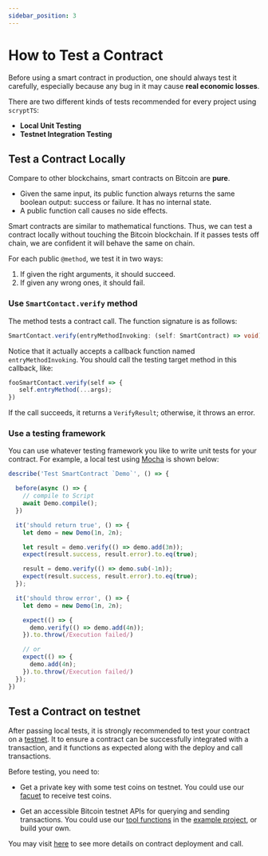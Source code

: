 ```yaml
---
sidebar_position: 3
---
```

 
# How to Test a Contract
 
Before using a smart contract in production, one should always test it carefully, especially because any bug in it may cause **real economic losses**.
 
There are two different kinds of tests recommended for every project using `scryptTS`:
 
* **Local Unit Testing**
* **Testnet Integration Testing**
 
## Test a Contract Locally

Compare to other blockchains, smart contracts on Bitcoin are **pure**.
* Given the same input, its public function always returns the same boolean output: success or failure. It has no internal state.
* A public function call causes no side effects.

Smart contracts are similar to mathematical functions. Thus, we can test a contract locally without touching the Bitcoin blockchain. If it passes tests off chain, we are confident it will behave the same on chain.

For each public `@method`, we test it in two ways:

1. If given the right arguments, it should succeed.
2. If given any wrong ones, it should fail.

### Use `SmartContact.verify` method
 
The method tests a contract call. The function signature is as follows:
 
```ts
SmartContact.verify(entryMethodInvoking: (self: SmartContract) => void): VerifyResult
```

Notice that it actually accepts a callback function named `entryMethodInvoking`. You should call the testing target method in this callback, like:

```ts
fooSmartContact.verify(self => {
   self.entryMethod(...args);
})
```

If the call succeeds, it returns a `VerifyResult`; otherwise, it throws an error.

### Use a testing framework
 
You can use whatever testing framework you like to write unit tests for your contract. For example, a local test using [Mocha](https://mochajs.org/) is shown below:
 
```js
describe('Test SmartContract `Demo`', () => {

  before(async () => {
    // compile to Script
    await Demo.compile();
  })

  it('should return true', () => {
    let demo = new Demo(1n, 2n);

    let result = demo.verify(() => demo.add(3n));
    expect(result.success, result.error).to.eq(true);

    result = demo.verify(() => demo.sub(-1n));
    expect(result.success, result.error).to.eq(true);
  });

  it('should throw error', () => {
    let demo = new Demo(1n, 2n);

    expect(() => {
      demo.verify(() => demo.add(4n));
    }).to.throw(/Execution failed/)

    // or 
    expect(() => {
      demo.add(4n);
    }).to.throw(/Execution failed/)
  });
})
```
 
## Test a Contract on testnet
 
After passing local tests, it is strongly recommended to test your contract on a [testnet](https://test.whatsonchain.com/). It to ensure a contract can be successfully integrated with a transaction, and it functions as expected along with the deploy and call transactions.
 
Before testing, you need to:
 
* Get a private key with some test coins on testnet. You could use our [facuet](https://scrypt.io/#faucet) to receive test coins.
 
* Get an accessible Bitcoin testnet APIs for querying and sending transactions. You could use our [tool functions](https://github.com/sCrypt-Inc/scryptTS-examples/blob/master/tests/txHelper.ts) in the [example project](https://github.com/sCrypt-Inc/scryptTS-examples), or build your own.

You may visit [here](./how-to-deploy-and-call-a-contract.md) to see more details on contract deployment and call.